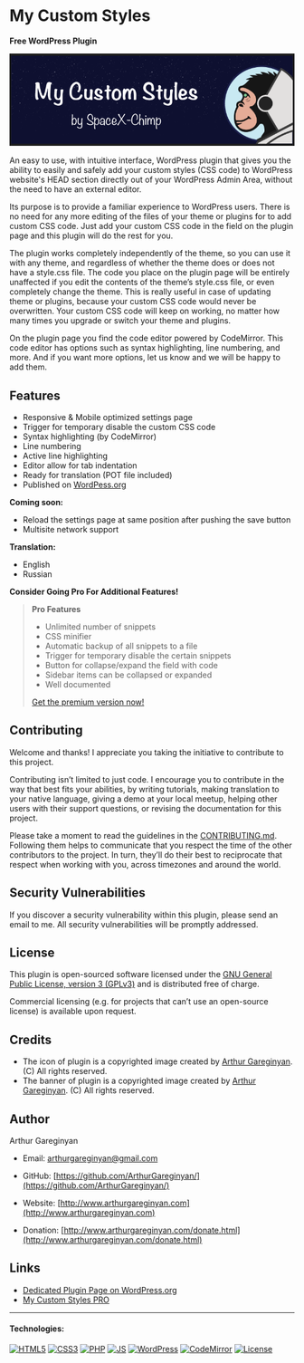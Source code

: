 # My Custom Styles

**Free WordPress Plugin**

![screenshot](https://github.com/ArthurGareginyan/my-custom-styles/blob/master/assets/banner-772x250.png)

An easy to use, with intuitive interface, WordPress plugin that gives you the ability to easily and safely add your custom styles (CSS code) to WordPress website's HEAD section directly out of your WordPress Admin Area, without the need to have an external editor.

Its purpose is to provide a familiar experience to WordPress users. There is no need for any more editing of the files of your theme or plugins for to add custom CSS code. Just add your custom CSS code in the field on the plugin page and this plugin will do the rest for you.

The plugin works completely independently of the theme, so you can use it with any theme, and regardless of whether the theme does or does not have a style.css file. The code you place on the plugin page will be entirely unaffected if you edit the contents of the theme’s style.css file, or even completely change the theme. This is really useful in case of updating theme or plugins, because your custom CSS code would never be overwritten. Your custom CSS code will keep on working, no matter how many times you upgrade or switch your theme and plugins.

On the plugin page you find the code editor powered by CodeMirror. This code editor has options such as syntax highlighting, line numbering, and more. And if you want more options, let us know and we will be happy to add them.


## Features

* Responsive & Mobile optimized settings page
* Trigger for temporary disable the custom CSS code
* Syntax highlighting (by CodeMirror)
* Line numbering
* Active line highlighting
* Editor allow for tab indentation
* Ready for translation (POT file included)
* Published on [WordPess.org](http://wordpess.org/)

**Coming soon:**

* Reload the settings page at same position after pushing the save button
* Multisite network support

**Translation:**

* English
* Russian

**Consider Going Pro For Additional Features!**

>**Pro Features**
>
>* Unlimited number of snippets
>* CSS minifier
>* Automatic backup of all snippets to a file
>* Trigger for temporary disable the certain snippets
>* Button for collapse/expand the field with code
>* Sidebar items can be collapsed or expanded
>* Well documented
>
>[Get the premium version now!](https://www.spacexchimp.com/plugins/my-custom-styles-pro.html)



## Contributing

Welcome and thanks! I appreciate you taking the initiative to contribute to this project.

Contributing isn’t limited to just code. I encourage you to contribute in the way that best fits your abilities, by writing tutorials, making translation to your native language, giving a demo at your local meetup, helping other users with their support questions, or revising  the documentation for this project.

Please take a moment to read the guidelines in the [CONTRIBUTING.md](https://github.com/ArthurGareginyan/my-custom-styles/blob/master/CONTRIBUTING.md). Following them helps to communicate that you respect the time of the other contributors to the project. In turn, they’ll do their best to reciprocate that respect when working with you, across timezones and around the world.


## Security Vulnerabilities

If you discover a security vulnerability within this plugin, please send an email to me. All security vulnerabilities will be promptly addressed.


## License

This plugin is open-sourced software licensed under the [GNU General Public License, version 3 (GPLv3)](http://www.gnu.org/licenses/gpl-3.0.html) and is distributed free of charge.

Commercial licensing (e.g. for projects that can’t use an open-source license) is available upon request.


## Credits

* The icon of plugin is a copyrighted image created by [Arthur Gareginyan](http://www.arthurgareginyan.com). (C) All rights reserved.
* The banner of plugin is a copyrighted image created by [Arthur Gareginyan](http://www.arthurgareginyan.com). (C) All rights reserved.


## Author

Arthur Gareginyan

* Email: arthurgareginyan@gmail.com

* GitHub: [https://github.com/ArthurGareginyan/](https://github.com/ArthurGareginyan/)

* Website: [http://www.arthurgareginyan.com](http://www.arthurgareginyan.com)

* Donation: [http://www.arthurgareginyan.com/donate.html](http://www.arthurgareginyan.com/donate.html)


## Links

* [Dedicated Plugin Page on WordPress.org](https://wordpress.org/plugins/my-custom-styles/)
* [My Custom Styles PRO](https://www.spacexchimp.com/plugins/my-custom-styles-pro.html)


---
#### Technologies:

[![HTML5](http://mycyberuniverse.com/public-files/images/logos/HTML5.png)]()
[![CSS3](http://mycyberuniverse.com/public-files/images/logos/CSS3.png)]()
[![PHP](http://mycyberuniverse.com/public-files/images/logos/PHP.png)]()
[![JS](http://mycyberuniverse.com/public-files/images/logos/JavaScript.png)]()
[![WordPress](http://mycyberuniverse.com/public-files/images/logos/WordPress.png)](https://wordpress.org)
[![CodeMirror](http://mycyberuniverse.com/public-files/images/logos/CodeMirror.png)]()
[![License](http://mycyberuniverse.com/public-files/images/logos/GPLv3.png)](http://www.gnu.org/licenses/gpl-3.0.html)
